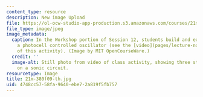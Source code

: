 ```yaml
---
content_type: resource
description: New image Upload
file: https://ol-ocw-studio-app-production.s3.amazonaws.com/courses/21m-380-music-and-technology-contemporary-history-and-aesthetics-fall-2009/4748cc5758fa9640ebe72a819f5fb757_21m-380f09-th.jpg
file_type: image/jpeg
image_metadata:
  caption: In the Workshop portion of Session 12, students build and experiment with
    a photocell controlled oscillator (see the [video](pages/lecture-notes-and-videos)
    of this activity). (Image by MIT OpenCourseWare.)
  credit: ''
  image-alt: Still photo from video of class activity, showing three students working
    on a sonic circuit.
resourcetype: Image
title: 21m-380f09-th.jpg
uid: 4748cc57-58fa-9640-ebe7-2a819f5fb757
---
```

